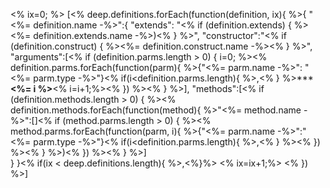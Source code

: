 <% ix=0; %>
[<% deep.definitions.forEach(function(definition, ix){ %>{
	"<%= definition.name -%>":{
		"extends": "<% if (definition.extends) { %><%= definition.extends.name -%>)<% } %>",
		"constructor":"<% if (definition.construct) { %><%= definition.construct.name -%><% } %>",
		"arguments":[<% if (definition.parms.length > 0) { i=0; %><% definition.parms.forEach(function(parm){ %>{"<%= parm.name -%>": "<%= parm.type -%>"}<% if(i<definition.parms.length){ %>,<% } %>*********<%= i %>******<% i=i+1;%><% }) %><% } %>],
		"methods":[<% if (definition.methods.length > 0) { %><% definition.methods.forEach(function(method){ %>"<%= method.name -%>":[]<% if (method.parms.length > 0) { %><% method.parms.forEach(function(parm, i){ %>{"<%= parm.name -%>":"<%= parm.type -%>"}<% if(i<definition.parms.length){ %>,<% } %><% }) %><% } %>)<% }) %><% } %>]	
	}
}<% if(ix < deep.definitions.length){ %>,<%}%>
<% ix=ix+1;%>
<% }) %>]




